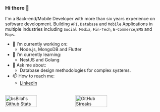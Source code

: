 ### Hi there 👋


I'm a Back-end/Mobile Developer with more than six years experience on software development. Building `API`, `Database` and `Mobile` Applications in multiple industries including `Social Media`, `Fin-Tech`, `E-Commerce`,`BMS` and `Maps`.


* 🔭 I’m currently working on:
    * Node.js, MongoDB and Flutter
* 🌱 I’m currently learning:
    * NestJS and Golang
* 💬 Ask me about:
    * Database design methodologies for complex systems.
* 📫 How to reach me:
    * [Linkedin](https://tr.linkedin.com/in/bilal-ba%C5%9Fula%C5%9F-224304ba)

<!--
**bsbilal/bsBilal** is a ✨ _special_ ✨ repository because its `README.md` (this file) appears on your GitHub profile.

Here are some ideas to get you started:

- 🔭 I’m currently working on N
- 🌱 I’m currently learning Golang
- 👯 I’m looking to collaborate on ...
- 🤔 I’m looking for help with ...
- 💬 Ask me about ...
- 😄 Pronouns: ...
- ⚡ Fun fact: ...





    

* 📫 How to reach me:
    * [Linkedin](https://tr.linkedin.com/in/bilal-ba%C5%9Fula%C5%9F-224304ba)

* ⚡ Fun fact: I chose **NeO** as my nickname before I watch [the Matrix movie](https://en.wikipedia.org/wiki/The_Matrix_(franchise))!
  -->
<br />
<div style="display: flex; align-items: center;">
<img width="45%" src="https://github-readme-stats.vercel.app/api?username=bsBilal&show_icons=true&count_private=true&hide_title=false&theme=dracula" alt="bsBilal's Github Stats" />



<img width="45%" src="https://github-readme-streak-stats.herokuapp.com?user=bsBilal&theme=dracula&date_format=M%20j%5B%2C%20Y%5D" alt="GitHub Streaks" />
</div>
